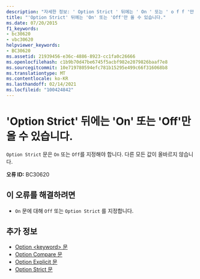 ```yaml
---
description: "자세한 정보: ' Option Strict ' 뒤에는 ' On ' 또는 ' o f f '만 올 수 있습니다."
title: "'Option Strict' 뒤에는 'On' 또는 'Off'만 올 수 있습니다."
ms.date: 07/20/2015
f1_keywords:
- bc30620
- vbc30620
helpviewer_keywords:
- BC30620
ms.assetid: 21939456-e36c-4886-8923-cc1fa0c26666
ms.openlocfilehash: c1b9b70d47be6745f5acbf982e2079826baaf7e8
ms.sourcegitcommit: 10e719780594efc781b15295e499c66f316068b8
ms.translationtype: MT
ms.contentlocale: ko-KR
ms.lasthandoff: 02/14/2021
ms.locfileid: "100424842"
---
```

# <a name="option-strict-can-be-followed-only-by-on-or-off"></a>'Option Strict' 뒤에는 'On' 또는 'Off'만 올 수 있습니다.

`Option Strict` 문은 `On` 또는 `Off`를 지정해야 합니다. 다른 모든 값이 올바르지 않습니다.  
  
 **오류 ID:** BC30620  
  
## <a name="to-correct-this-error"></a>이 오류를 해결하려면  
  
- `On` 문에 대해 `Off` 또는 `Option Strict` 를 지정합니다.  
  
## <a name="see-also"></a>추가 정보

- [Option \<keyword> 문](../language-reference/statements/option-keyword-statement.md)
- [Option Compare 문](../language-reference/statements/option-compare-statement.md)
- [Option Explicit 문](../language-reference/statements/option-explicit-statement.md)
- [Option Strict 문](../language-reference/statements/option-strict-statement.md)
